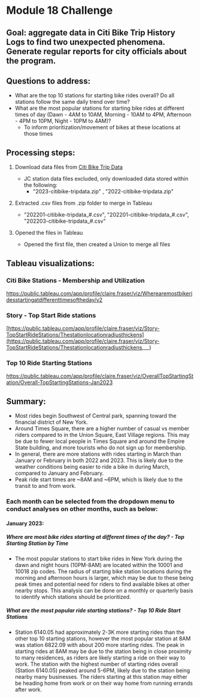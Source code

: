 # Module 18 Challenge

## Goal: aggregate data in Citi Bike Trip History Logs to find two unexpected phenomena. Generate regular reports for city officials about the program.

## Questions to address:

- What are the top 10 stations for starting bike rides overall? Do all stations follow the same daily trend over time?
- What are the most popular stations for starting bike rides at different times of day (Dawn - 4AM to 10AM, Morning - 10AM to 4PM, Afternoon - 4PM to 10PM, Night - 10PM to 4AM)?
	- To inform prioritization/movement of bikes at these locations at those times


## Processing steps:

1. Download data files from [Citi Bike Trip Data](https://citibikenyc.com/system-data)
	- JC station data files excluded, only downloaded data stored within the following:
		- "2023-citibike-tripdata.zip" , "2022-citibike-tripdata.zip"
	
2. Extracted .csv files from .zip folder to merge in Tableau
	- "202201-citibike-tripdata_#.csv", "202201-citibike-tripdata_#.csv", "202203-citibike-tripdata_#.csv"
	
3. Opened the files in Tableau
	- Opened the first file, then created a Union to merge all files	
	
## Tableau visualizations:

### Citi Bike Stations - Membership and Utilization
https://public.tableau.com/app/profile/claire.fraser/viz/Wherearemostbikeridesstartingatdifferenttimesoftheday/v2

### Story - Top Start Ride stations
[https://public.tableau.com/app/profile/claire.fraser/viz/Story-TopStartRideStations/Thestationlocationradiusthickens](https://public.tableau.com/app/profile/claire.fraser/viz/Story-TopStartRideStations/Thestationlocationradiusthickens___)

### Top 10 Ride Starting Stations
https://public.tableau.com/app/profile/claire.fraser/viz/OverallTopStartingStation/Overall-TopStartingStations-Jan2023
	
## Summary:

- Most rides begin Southwest of Central park, spanning toward the financial district of New York.
- Around Times Square, there are a higher number of casual vs member riders compared to in the Union Square, East Village regions. This may be due to fewer local people in Times Square and around the Empire State building, and more tourists who do not sign up for membership.
- In general, there are more stations with rides starting in March than January or February in both 2022 and 2023. This is likely due to the weather conditions being easier to ride a bike in during March, compared to January and February.
- Peak ride start times are ~8AM and ~6PM, which is likely due to the transit to and from work.

### Each month can be selected from the dropdown menu to conduct analyses on other months, such as below:

#### January 2023:

##### Where are most bike rides starting at different times of the day? - Top Starting Station by Time 
- The most popular stations to start bike rides in New York during the dawn and night hours (10PM-8AM) are located within the 10001 and 10018 zip codes. The radius of starting bike station locations during the morning and afternoon hours is larger, which may be due to these being peak times and potential need for riders to find available bikes at other nearby stops. This analysis can be done on a monthly or quarterly basis to identify which stations should be prioritized.

##### What are the most popular ride starting stations? - Top 10 Ride Start Stations
- Station 6140.05 had approximately 2-3K more starting rides than the other top 10 starting stations, however the most popular station at 8AM was station 6822.09 with about 200 more starting rides. The peak in starting rides at 8AM may be due to the station being in close proximity to many residences, as riders are likely starting a ride on their way to work. The station with the highest number of starting rides overall (Station 6140.05) peaked around 5-6PM, likely due to the station being nearby many businesses. The riders starting at this station may either be heading home from work or on their way home from running errands after work.
